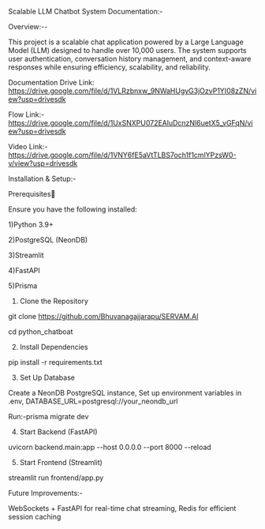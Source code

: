 Scalable LLM Chatbot System Documentation:-

Overview:--

This project is a scalable chat application powered by a Large Language Model (LLM) designed to handle over 10,000 users. The system supports user authentication, conversation history management, and context-aware responses while ensuring efficiency, scalability, and reliability.

Documentation Drive Link:
https://drive.google.com/file/d/1VLRzbnxw_9NWaHUgyG3jOzvP1YI08zZN/view?usp=drivesdk

Flow Link:-
https://drive.google.com/file/d/1UxSNXPU072EAluDcnzNl6uetX5_vGFqN/view?usp=drivesdk

Video Link:-
https://drive.google.com/file/d/1VNY6fE5aVtTLBS7och1f1cmlYPzsW0-v/view?usp=drivesdk

Installation & Setup:-

Prerequisites

Ensure you have the following installed:

1)Python 3.9+

2)PostgreSQL (NeonDB)

3)Streamlit

4)FastAPI

5)Prisma

1. Clone the Repository

  git clone https://github.com/Bhuvanagajjarapu/SERVAM.AI

  cd python_chatboat

2. Install Dependencies

  pip install -r requirements.txt

3. Set Up Database

  Create a NeonDB PostgreSQL instance,
  Set up environment variables in .env,
  DATABASE_URL=postgresql://your_neondb_url

  Run:-prisma migrate dev

4. Start Backend (FastAPI)

  uvicorn backend.main:app --host 0.0.0.0 --port 8000 --reload

5. Start Frontend (Streamlit)

  streamlit run frontend/app.py

Future Improvements:-

WebSockets + FastAPI for real-time chat streaming,
Redis for efficient session caching

